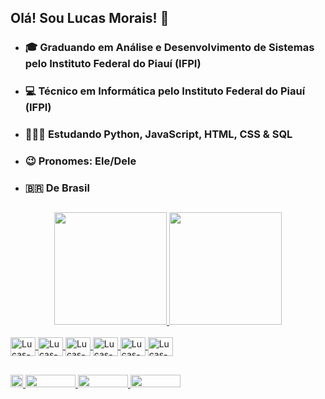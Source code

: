 ## Olá! Sou Lucas Morais! 👋

- ### 🎓 Graduando em Análise e Desenvolvimento de Sistemas pelo Instituto Federal do Piauí (IFPI)
  
- ### 💻 Técnico em Informática pelo Instituto Federal do Piauí (IFPI) 

- ### 👨🏽‍💻 Estudando Python, JavaScript, HTML, CSS & SQL

- ### 😉 Pronomes: Ele/Dele  

- ### 🇧🇷 De Brasil 

 ##
 
<div align="center">
  <a href="https://github.com/lucasmoraicm">
  <img height="180em" src="https://github-readme-stats.vercel.app/api?username=lucasmoraiscm&show_icons=true&theme=tokyonight&include_all_commits=true&count_private=true"/>
  <img height="180em" src="https://github-readme-stats.vercel.app/api/top-langs/?username=lucasmoraiscm&layout=compact&langs_count=7&theme=tokyonight"/>
</div>

<div style="display: inline_block"><br>
  <img align="center" alt="Lucas-Py" height="30" width="40" src="https://cdn.jsdelivr.net/gh/devicons/devicon/icons/python/python-original.svg">
  <img align="center" alt="Lucas-Js" height="30" width="40" src="https://cdn.jsdelivr.net/gh/devicons/devicon/icons/javascript/javascript-original.svg">
  <img align="center" alt="Lucas-HTML" height="30" width="40" src="https://cdn.jsdelivr.net/gh/devicons/devicon/icons/html5/html5-original.svg">
  <img align="center" alt="Lucas-CSS" height="30" width="40" src="https://cdn.jsdelivr.net/gh/devicons/devicon/icons/css3/css3-original.svg">
  <img align="center" alt="Lucas-PostgresSQL" height="30" width="40" src="https://cdn.jsdelivr.net/gh/devicons/devicon/icons/postgresql/postgresql-original.svg">
  <img align="center" alt="Lucas-VSCode" height="30" width="40" src="https://cdn.jsdelivr.net/gh/devicons/devicon/icons/vscode/vscode-original.svg">
</div>

  ##

<div>
  <a href="https://www.linkedin.com/in/lucas-morais-73b46231a"> <img height="20" widht="80" src="https://img.shields.io/badge/LinkedIn-0077B5?style=for-the-badge&logo=linkedin&logoColor=white"> </a>
  <a href="https://instagram.com/lucas_moraiscm" target="_blank"> <img height="20" width="80" src="https://img.shields.io/badge/-Instagram-%23E4405F?style=for-the- badge&logo=instagram&logoColor=white" target="_blank"> </a>
  <a href="https://instagram.com/pystarting" target="_blank"> <img height="20" width="80" src="https://img.shields.io/badge/-Instagram-%23E4405F?style=for-the- badge&logo=instagram&logoColor=white" target="_blank"> </a>
  <a href = "mailto:lucasmoraiscm11@gmail.com"> <img height="20" width="80" src="https://img.shields.io/badge/Gmail-D14836?style=for-the-badge&logo=gmail&logoColor=white"> </a>
</div>
